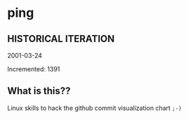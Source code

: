 # ping

## HISTORICAL ITERATION
2001-03-24

Incremented: 1391

## What is this?? 
Linux skills to hack the github commit visualization chart `;-)`
